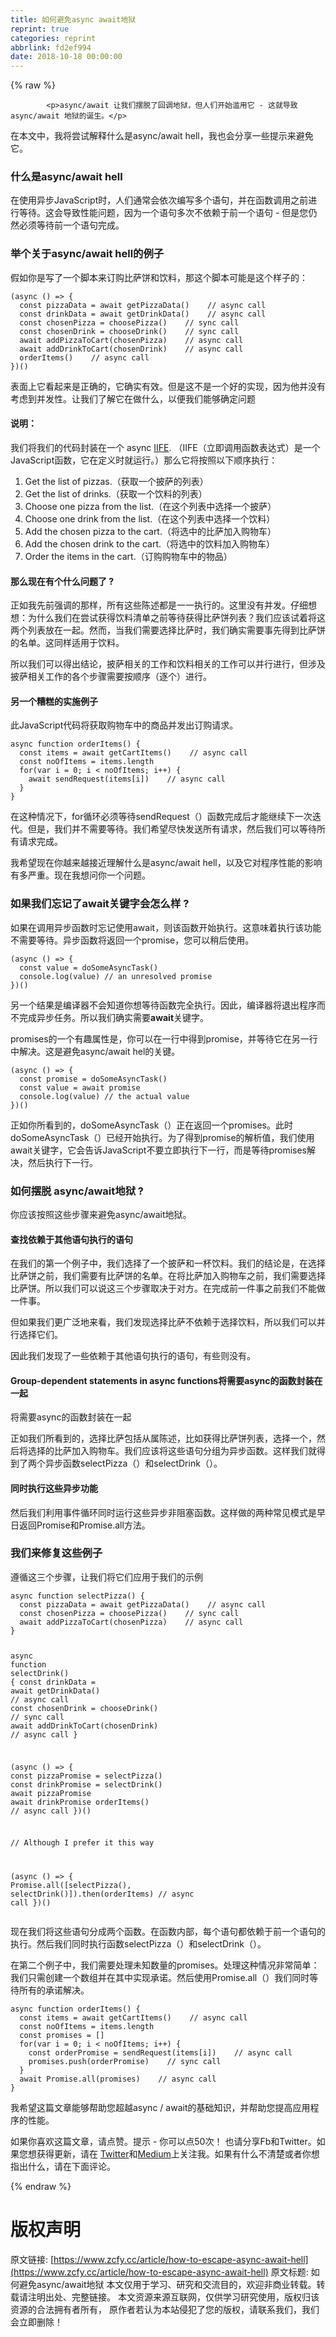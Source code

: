 ```yaml
---
title: 如何避免async await地狱
reprint: true
categories: reprint
abbrlink: fd2ef994
date: 2018-10-18 00:00:00
---
```


{% raw %}

            <p>async/await 让我们摆脱了回调地狱，但人们开始滥用它 - 这就导致async/await 地狱的诞生。</p>
<p>在本文中，我将尝试解释什么是async/await hell，我也会分享一些提示来避免它。</p>
<h3>什么是async/await hell</h3>
<p>在使用异步JavaScript时，人们通常会依次编写多个语句，并在函数调用之前进行等待。这会导致性能问题，因为一个语句多次不依赖于前一个语句 - 但是您仍然必须等待前一个语句完成。</p>
<h3>举个关于async/await hell的例子</h3>
<p>假如你是写了一个脚本来订购比萨饼和饮料，那这个脚本可能是这个样子的：</p>
<pre><code class="hljs dart">(<span class="hljs-keyword">async</span> () =&gt; {
  <span class="hljs-keyword">const</span> pizzaData = <span class="hljs-keyword">await</span> getPizzaData()    <span class="hljs-comment">// async call</span>
  <span class="hljs-keyword">const</span> drinkData = <span class="hljs-keyword">await</span> getDrinkData()    <span class="hljs-comment">// async call</span>
  <span class="hljs-keyword">const</span> chosenPizza = choosePizza()    <span class="hljs-comment">// sync call</span>
  <span class="hljs-keyword">const</span> chosenDrink = chooseDrink()    <span class="hljs-comment">// sync call</span>
  <span class="hljs-keyword">await</span> addPizzaToCart(chosenPizza)    <span class="hljs-comment">// async call</span>
  <span class="hljs-keyword">await</span> addDrinkToCart(chosenDrink)    <span class="hljs-comment">// async call</span>
  orderItems()    <span class="hljs-comment">// async call</span>
})()
</code></pre><p>表面上它看起来是正确的，它确实有效。但是这不是一个好的实现，因为他并没有考虑到并发性。让我们了解它在做什么，以便我们能够确定问题</p>
<h4>说明：</h4>
<p>我们将我们的代码封装在一个 async <a href="https://developer.mozilla.org/en-US/docs/Glossary/IIFE">IIFE</a>. （IIFE（立即调用函数表达式）是一个JavaScript函数，它在定义时就运行。）那么它将按照以下顺序执行：</p>
<ol>
<li>Get the list of pizzas.（获取一个披萨的列表）</li>
<li>Get the list of drinks.（获取一个饮料的列表）</li>
<li>Choose one pizza from the list.（在这个列表中选择一个披萨）</li>
<li>Choose one drink from the list.（在这个列表中选择一个饮料）</li>
<li>Add the chosen pizza to the cart.（将选中的比萨加入购物车）</li>
<li>Add the chosen drink to the cart.（将选中的饮料加入购物车）</li>
<li>Order the items in the cart.（订购购物车中的物品）</li>
</ol>
<h4>那么现在有个什么问题了 ?</h4>
<p>正如我先前强调的那样，所有这些陈述都是一一执行的。这里没有并发。仔细想想：为什么我们在尝试获得饮料清单之前等待获得比萨饼列表？我们应该试着将这两个列表放在一起。然而，当我们需要选择比萨时，我们确实需要事先得到比萨饼的名单。这同样适用于饮料。</p>
<p>所以我们可以得出结论，披萨相关的工作和饮料相关的工作可以并行进行，但涉及披萨相关工作的各个步骤需要按顺序（逐个）进行。</p>
<h4>另一个糟糕的实施例子</h4>
<p>此JavaScript代码将获取购物车中的商品并发出订购请求。</p>
<pre><code class="hljs javascript"><span class="hljs-keyword">async</span> <span class="hljs-function"><span class="hljs-keyword">function</span> <span class="hljs-title">orderItems</span>(<span class="hljs-params"></span>) </span>{
  <span class="hljs-keyword">const</span> items = <span class="hljs-keyword">await</span> getCartItems()    <span class="hljs-comment">// async call</span>
  <span class="hljs-keyword">const</span> noOfItems = items.length
  <span class="hljs-keyword">for</span>(<span class="hljs-keyword">var</span> i = <span class="hljs-number">0</span>; i &lt; noOfItems; i++) {
    <span class="hljs-keyword">await</span> sendRequest(items[i])    <span class="hljs-comment">// async call</span>
  }
}
</code></pre><p>在这种情况下，for循环必须等待sendRequest（）函数完成后才能继续下一次迭代。但是，我们并不需要等待。我们希望尽快发送所有请求，然后我们可以等待所有请求完成。</p>
<p>我希望现在你越来越接近理解什么是async/await hell，以及它对程序性能的影响有多严重。现在我想问你一个问题。</p>
<h3>如果我们忘记了await关键字会怎么样 ?</h3>
<p>如果在调用异步函数时忘记使用await，则该函数开始执行。这意味着执行该功能不需要等待。异步函数将返回一个promise，您可以稍后使用。</p>
<pre><code class="hljs clojure">(<span class="hljs-name">async</span> () =&gt; {
  const value = doSomeAsyncTask()
  console.log(<span class="hljs-name">value</span>) // an unresolved promise
})()
</code></pre><p>另一个结果是编译器不会知道你想等待函数完全执行。因此，编译器将退出程序而不完成异步任务。所以我们确实需要<strong>await</strong>关键字。</p>
<p>promises的一个有趣属性是，你可以在一行中得到promise，并等待它在另一行中解决。这是避免async/await hel的关键。</p>
<pre><code class="hljs clojure">(<span class="hljs-name">async</span> () =&gt; {
  const promise = doSomeAsyncTask()
  const value = await promise
  console.log(<span class="hljs-name">value</span>) // the actual value
})()
</code></pre><p>正如你所看到的，doSomeAsyncTask（）正在返回一个promises。此时doSomeAsyncTask（）已经开始执行。为了得到promise的解析值，我们使用await关键字，它会告诉JavaScript不要立即执行下一行，而是等待promises解决，然后执行下一行。</p>
<h3>如何摆脱 async/await地狱 ?</h3>
<p>你应该按照这些步骤来避免async/await地狱。</p>
<h4>查找依赖于其他语句执行的语句</h4>
<p>在我们的第一个例子中，我们选择了一个披萨和一杯饮料。我们的结论是，在选择比萨饼之前，我们需要有比萨饼的名单。在将比萨加入购物车之前，我们需要选择比萨饼。所以我们可以说这三个步骤取决于对方。在完成前一件事之前我们不能做一件事。</p>
<p>但如果我们更广泛地来看，我们发现选择比萨不依赖于选择饮料，所以我们可以并行选择它们。</p>
<p>因此我们发现了一些依赖于其他语句执行的语句，有些则没有。</p>
<h4>Group-dependent statements in async functions将需要async的函数封装在一起</h4>
<p>将需要async的函数封装在一起</p>
<p>正如我们所看到的，选择比萨包括从属陈述，比如获得比萨饼列表，选择一个，然后将选择的比​​萨加入购物车。我们应该将这些语句分组为异步函数。这样我们就得到了两个异步函数selectPizza（）和selectDrink（）。</p>
<h4>同时执行这些异步功能</h4>
<p>然后我们利用事件循环同时运行这些异步非阻塞函数。这样做的两种常见模式是早日返回Promise和Promise.all方法。</p>
<h3>我们来修复这些例子</h3>
<p>遵循这三个步骤，让我们将它们应用于我们的示例</p>
<pre><code class="hljs javascript"><span class="hljs-keyword">async</span> <span class="hljs-function"><span class="hljs-keyword">function</span> <span class="hljs-title">selectPizza</span>(<span class="hljs-params"></span>) </span>{
  <span class="hljs-keyword">const</span> pizzaData = <span class="hljs-keyword">await</span> getPizzaData()    <span class="hljs-comment">// async call</span>
  <span class="hljs-keyword">const</span> chosenPizza = choosePizza()    <span class="hljs-comment">// sync call</span>
  <span class="hljs-keyword">await</span> addPizzaToCart(chosenPizza)    <span class="hljs-comment">// async call</span>
}

<span class="hljs-keyword">async</span> <span class="hljs-function"><span class="hljs-keyword">function</span> <span class="hljs-title">selectDrink</span>(<span class="hljs-params"></span>) </span>{
  <span class="hljs-keyword">const</span> drinkData = <span class="hljs-keyword">await</span> getDrinkData()    <span class="hljs-comment">// async call</span>
  <span class="hljs-keyword">const</span> chosenDrink = chooseDrink()    <span class="hljs-comment">// sync call</span>
  <span class="hljs-keyword">await</span> addDrinkToCart(chosenDrink)    <span class="hljs-comment">// async call</span>
}

(<span class="hljs-keyword">async</span> () =&gt; {
  <span class="hljs-keyword">const</span> pizzaPromise = selectPizza()
  <span class="hljs-keyword">const</span> drinkPromise = selectDrink()
  <span class="hljs-keyword">await</span> pizzaPromise
  <span class="hljs-keyword">await</span> drinkPromise
  orderItems()    <span class="hljs-comment">// async call</span>
})()

<span class="hljs-comment">// Although I prefer it this way </span>

(<span class="hljs-keyword">async</span> () =&gt; {
  <span class="hljs-built_in">Promise</span>.all([selectPizza(), selectDrink()]).then(orderItems)   <span class="hljs-comment">// async call</span>
})()
</code></pre><p>现在我们将这些语句分成两个函数。在函数内部，每个语句都依赖于前一个语句的执行。然后我们同时执行函数selectPizza（）和selectDrink（）。</p>
<p>在第二个例子中，我们需要处理未知数量的promises。处理这种情况非常简单：我们只需创建一个数组并在其中实现承诺。然后使用Promise.all（）我们同时等待所有的承诺解决。</p>
<pre><code class="hljs javascript"><span class="hljs-keyword">async</span> <span class="hljs-function"><span class="hljs-keyword">function</span> <span class="hljs-title">orderItems</span>(<span class="hljs-params"></span>) </span>{
  <span class="hljs-keyword">const</span> items = <span class="hljs-keyword">await</span> getCartItems()    <span class="hljs-comment">// async call</span>
  <span class="hljs-keyword">const</span> noOfItems = items.length
  <span class="hljs-keyword">const</span> promises = []
  <span class="hljs-keyword">for</span>(<span class="hljs-keyword">var</span> i = <span class="hljs-number">0</span>; i &lt; noOfItems; i++) {
    <span class="hljs-keyword">const</span> orderPromise = sendRequest(items[i])    <span class="hljs-comment">// async call</span>
    promises.push(orderPromise)    <span class="hljs-comment">// sync call</span>
  }
  <span class="hljs-keyword">await</span> <span class="hljs-built_in">Promise</span>.all(promises)    <span class="hljs-comment">// async call</span>
}
</code></pre><p>我希望这篇文章能够帮助您超越async / await的基础知识，并帮助您提高应用程序的性能。</p>
<p>如果你喜欢这篇文章，请点赞。提示 - 你可以点50次！ 
也请分享Fb和Twitter。如果您想获得更新，请在 <a href="https://twitter.com/dev__adi">Twitter</a>和<a href="https://medium.com/@adityaa803/">Medium</a>上关注我。如果有什么不清楚或者你想指出什么，请在下面评论。</p>

          
{% endraw %}

# 版权声明
原文链接: [https://www.zcfy.cc/article/how-to-escape-async-await-hell](https://www.zcfy.cc/article/how-to-escape-async-await-hell)
原文标题: 如何避免async/await地狱
本文仅用于学习、研究和交流目的，欢迎非商业转载。转载请注明出处、完整链接。
本文资源来源互联网，仅供学习研究使用，版权归该资源的合法拥有者所有，
原作者若认为本站侵犯了您的版权，请联系我们，我们会立即删除！
